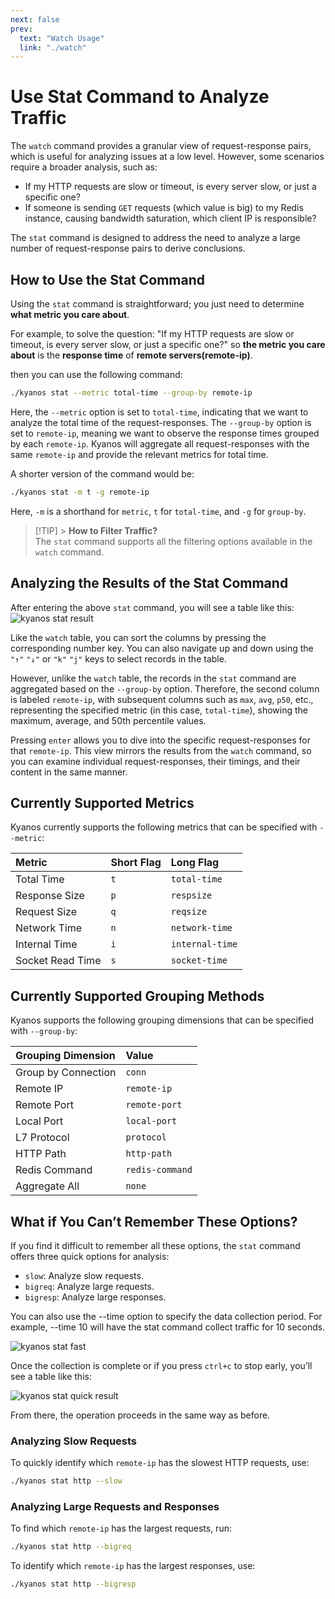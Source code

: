 ```yaml
---
next: false
prev:
  text: "Watch Usage"
  link: "./watch"
---
```


# Use Stat Command to Analyze Traffic

The `watch` command provides a granular view of request-response pairs, which is
useful for analyzing issues at a low level. However, some scenarios require a
broader analysis, such as:

- If my HTTP requests are slow or timeout, is every server slow, or just a
  specific one?
- If someone is sending `GET` requests (which value is big) to my Redis
  instance, causing bandwidth saturation, which client IP is responsible?

The `stat` command is designed to address the need to analyze a large number of
request-response pairs to derive conclusions.

## How to Use the Stat Command

Using the `stat` command is straightforward; you just need to determine **what
metric you care about**.

For example, to solve the question: "If my HTTP requests are slow or timeout, is
every server slow, or just a specific one?" so **the metric you care about** is
the **response time** of **remote servers(remote-ip)**.

then you can use the following command:

```bash
./kyanos stat --metric total-time --group-by remote-ip
```

Here, the `--metric` option is set to `total-time`, indicating that we want to
analyze the total time of the request-responses. The `--group-by` option is set
to `remote-ip`, meaning we want to observe the response times grouped by each
`remote-ip`. Kyanos will aggregate all request-responses with the same
`remote-ip` and provide the relevant metrics for total time.

A shorter version of the command would be:

```bash
./kyanos stat -m t -g remote-ip
```

Here, `-m` is a shorthand for `metric`, `t` for `total-time`, and `-g` for
`group-by`.

> [!TIP] > **How to Filter Traffic?**  
> The `stat` command supports all the filtering options available in the `watch`
> command.

## Analyzing the Results of the Stat Command

After entering the above `stat` command, you will see a table like this:
![kyanos stat result](/stat-result.jpg)

Like the `watch` table, you can sort the columns by pressing the corresponding
number key. You can also navigate up and down using the `"↑"` `"↓"` or `"k"`
`"j"` keys to select records in the table.

However, unlike the `watch` table, the records in the `stat` command are
aggregated based on the `--group-by` option. Therefore, the second column is
labeled `remote-ip`, with subsequent columns such as `max`, `avg`, `p50`, etc.,
representing the specified metric (in this case, `total-time`), showing the
maximum, average, and 50th percentile values.

Pressing `enter` allows you to dive into the specific request-responses for that
`remote-ip`. This view mirrors the results from the `watch` command, so you can
examine individual request-responses, their timings, and their content in the
same manner.

## Currently Supported Metrics

Kyanos currently supports the following metrics that can be specified with
`--metric`:

| Metric           | Short Flag | Long Flag       |
| :--------------- | :--------- | :-------------- |
| Total Time       | `t`        | `total-time`    |
| Response Size    | `p`        | `respsize`      |
| Request Size     | `q`        | `reqsize`       |
| Network Time     | `n`        | `network-time`  |
| Internal Time    | `i`        | `internal-time` |
| Socket Read Time | `s`        | `socket-time`   |

## Currently Supported Grouping Methods

Kyanos supports the following grouping dimensions that can be specified with
`--group-by`:

| Grouping Dimension  | Value           |
| :------------------ | :-------------- |
| Group by Connection | `conn`          |
| Remote IP           | `remote-ip`     |
| Remote Port         | `remote-port`   |
| Local Port          | `local-port`    |
| L7 Protocol         | `protocol`      |
| HTTP Path           | `http-path`     |
| Redis Command       | `redis-command` |
| Aggregate All       | `none`          |

## What if You Can’t Remember These Options?

If you find it difficult to remember all these options, the `stat` command
offers three quick options for analysis:

- `slow`: Analyze slow requests.
- `bigreq`: Analyze large requests.
- `bigresp`: Analyze large responses.

You can also use the --time option to specify the data collection period. For
example, --time 10 will have the stat command collect traffic for 10 seconds.

![kyanos stat fast](/qs-stat-slow.jpg)

Once the collection is complete or if you press `ctrl+c` to stop early, you’ll
see a table like this:

![kyanos stat quick result](/stat-quick-result.jpg)

From there, the operation proceeds in the same way as before.

### Analyzing Slow Requests

To quickly identify which `remote-ip` has the slowest HTTP requests, use:

```bash
./kyanos stat http --slow
```

### Analyzing Large Requests and Responses

To find which `remote-ip` has the largest requests, run:

```bash
./kyanos stat http --bigreq
```

To identify which `remote-ip` has the largest responses, use:

```bash
./kyanos stat http --bigresp
```
